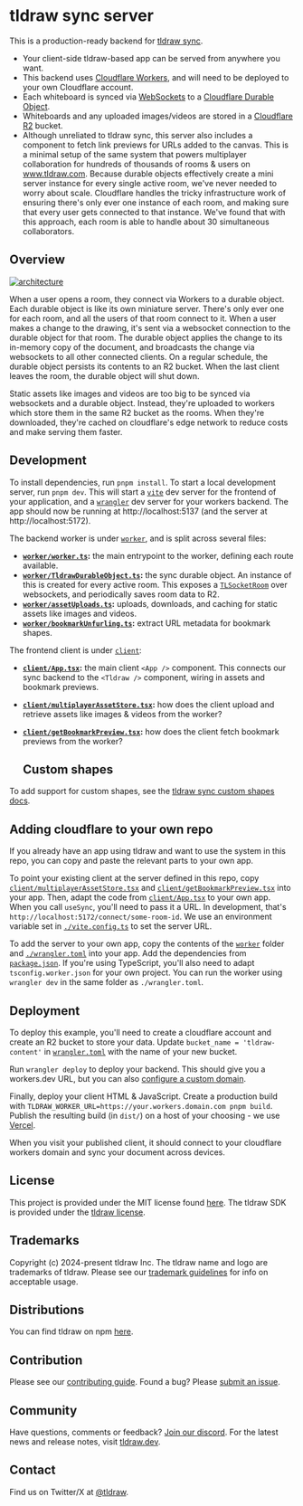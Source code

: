 # tldraw sync server

This is a production-ready backend for [tldraw sync](https://tldraw.dev/docs/sync).

- Your client-side tldraw-based app can be served from anywhere you want.
- This backend uses [Cloudflare Workers](https://developers.cloudflare.com/workers/), and will need
  to be deployed to your own Cloudflare account.
- Each whiteboard is synced via
  [WebSockets](https://developer.mozilla.org/en-US/docs/Web/API/WebSockets_API) to a [Cloudflare
  Durable Object](https://developers.cloudflare.com/durable-objects/).
- Whiteboards and any uploaded images/videos are stored in a [Cloudflare
  R2](https://developers.cloudflare.com/r2/) bucket.
- Although unreliated to tldraw sync, this server also includes a component to fetch link previews
  for URLs added to the canvas.
  This is a minimal setup of the same system that powers multiplayer collaboration for hundreds of
  thousands of rooms & users on www.tldraw.com. Because durable objects effectively create a mini
  server instance for every single active room, we've never needed to worry about scale. Cloudflare
  handles the tricky infrastructure work of ensuring there's only ever one instance of each room, and
  making sure that every user gets connected to that instance. We've found that with this approach,
  each room is able to handle about 30 simultaneous collaborators.

## Overview

[![architecture](./arch.png)](https://www.tldraw.com/ro/Yb_QHJFP9syPZq1YrV3YR?v=-255,-148,2025,1265&p=page)

When a user opens a room, they connect via Workers to a durable object. Each durable object is like
its own miniature server. There's only ever one for each room, and all the users of that room
connect to it. When a user makes a change to the drawing, it's sent via a websocket connection to
the durable object for that room. The durable object applies the change to its in-memory copy of the
document, and broadcasts the change via websockets to all other connected clients. On a regular
schedule, the durable object persists its contents to an R2 bucket. When the last client leaves the
room, the durable object will shut down.

Static assets like images and videos are too big to be synced via websockets and a durable object.
Instead, they're uploaded to workers which store them in the same R2 bucket as the rooms. When
they're downloaded, they're cached on cloudflare's edge network to reduce costs and make serving
them faster.

## Development

To install dependencies, run `pnpm install`. To start a local development server, run `pnpm dev`. This will
start a [`vite`](https://vitejs.dev/) dev server for the frontend of your application, and a
[`wrangler`](https://developers.cloudflare.com/workers/wrangler/) dev server for your workers
backend. The app should now be running at http://localhost:5137 (and the server at
http://localhost:5172).

The backend worker is under [`worker`](./worker/), and is split across several files:

- **[`worker/worker.ts`](./worker/worker.ts):** the main entrypoint to the worker, defining each
  route available.
- **[`worker/TldrawDurableObject.ts`](./worker/TldrawDurableObject.ts):** the sync durable object.
  An instance of this is created for every active room. This exposes a
  [`TLSocketRoom`](https://tldraw.dev/reference/sync-core/TLSocketRoom) over websockets, and
  periodically saves room data to R2.
- **[`worker/assetUploads.ts`](./worker/assetUploads.ts):** uploads, downloads, and caching for
  static assets like images and videos.
- **[`worker/bookmarkUnfurling.ts`](./worker/bookmarkUnfurling.ts):** extract URL metadata for bookmark shapes.

The frontend client is under [`client`](./client):

- **[`client/App.tsx`](./client/App.tsx):** the main client `<App />` component. This connects our
  sync backend to the `<Tldraw />` component, wiring in assets and bookmark previews.
- **[`client/multiplayerAssetStore.tsx`](./client/multiplayerAssetStore.tsx):** how does the client
  upload and retrieve assets like images & videos from the worker?
- **[`client/getBookmarkPreview.tsx`](./client/getBookmarkPreview.tsx):** how does the client fetch
  bookmark previews from the worker?

  ## Custom shapes

To add support for custom shapes, see the [tldraw sync custom shapes docs](https://tldraw.dev/docs/sync#Custom-shapes--bindings).

## Adding cloudflare to your own repo

If you already have an app using tldraw and want to use the system in this repo, you can copy and
paste the relevant parts to your own app.

To point your existing client at the server defined in this repo, copy
[`client/multiplayerAssetStore.tsx`](./client/multiplayerAssetStore.tsx) and
[`client/getBookmarkPreview.tsx`](./client/getBookmarkPreview.tsx) into your app. Then, adapt the
code from [`client/App.tsx`](./client/App.tsx) to your own app. When you call `useSync`, you'll need
to pass it a URL. In development, that's `http://localhost:5172/connect/some-room-id`. We use an
environment variable set in [`./vite.config.ts`](./vite.config.ts) to set the server URL.

To add the server to your own app, copy the contents of the [`worker`](./worker/) folder and
[`./wrangler.toml`](./wrangler.toml) into your app. Add the dependencies from
[`package.json`](./package.json). If you're using TypeScript, you'll also need to adapt
`tsconfig.worker.json` for your own project. You can run the worker using `wrangler dev` in the same
folder as `./wrangler.toml`.

## Deployment

To deploy this example, you'll need to create a cloudflare account and create an R2 bucket to store
your data. Update `bucket_name = 'tldraw-content'` in [`wrangler.toml`](./wrangler.toml) with the
name of your new bucket.

Run `wrangler deploy` to deploy your backend. This should give you a workers.dev URL, but you can
also [configure a custom
domain](https://developers.cloudflare.com/workers/configuration/routing/custom-domains/).

Finally, deploy your client HTML & JavaScript. Create a production build with
`TLDRAW_WORKER_URL=https://your.workers.domain.com pnpm build`. Publish the resulting build (in
`dist/`) on a host of your choosing - we use [Vercel](https://vercel.com).

When you visit your published client, it should connect to your cloudflare workers domain and sync
your document across devices.

## License

This project is provided under the MIT license found [here](https://github.com/tldraw/tldraw-sync-cloudflare/blob/main/LICENSE.md). The tldraw SDK is provided under the [tldraw license](https://github.com/tldraw/tldraw/blob/main/LICENSE.md).

## Trademarks

Copyright (c) 2024-present tldraw Inc. The tldraw name and logo are trademarks of tldraw. Please see our [trademark guidelines](https://github.com/tldraw/tldraw/blob/main/TRADEMARKS.md) for info on acceptable usage.

## Distributions

You can find tldraw on npm [here](https://www.npmjs.com/package/@tldraw/tldraw?activeTab=versions).

## Contribution

Please see our [contributing guide](https://github.com/tldraw/tldraw/blob/main/CONTRIBUTING.md). Found a bug? Please [submit an issue](https://github.com/tldraw/tldraw/issues/new).

## Community

Have questions, comments or feedback? [Join our discord](https://discord.tldraw.com/?utm_source=github&utm_medium=readme&utm_campaign=sociallink). For the latest news and release notes, visit [tldraw.dev](https://tldraw.dev).

## Contact

Find us on Twitter/X at [@tldraw](https://twitter.com/tldraw).

